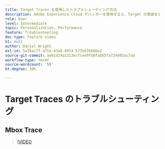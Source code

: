 ```yaml
---
title: Target Traces を使用したトラブルシューティング方法
description: Adobe Experience Cloud デバッガーを使用すると、Target の実装をすばやく簡単に理解できます。Experience Cloudを認証し、強力な Target Traces ツールを使用して、アクティビティ、オーディエンスの資格、および訪問者プロファイルを調べる方法について説明します。
role: User
level: Intermediate
topic: Personalization, Performance
feature: Troubleshooting
doc-type: feature video
kt: null
author: Daniel Wright
exl-id: 5a38ac7f-a75a-43a8-8034-5735676b6be2
source-git-commit: ae01d24a1313ecfcee9fb0fa865fa724405ac7ad
workflow-type: tm+mt
source-wordcount: '55'
ht-degree: 30%

---
```


# Target Traces のトラブルシューティング

## Mbox Trace

>[!VIDEO](https://video.tv.adobe.com/v/23113/?quality=12)
